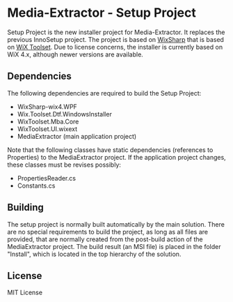 ﻿# Media-Extractor - Setup Project

Setup Project is the new installer project for Media-Extractor. It replaces the previous InnoSetup project.
The project is based on [WixSharp](https://github.com/oleg-shilo/wixsharp) that is based on [WiX Toolset](https://github.com/wixtoolset).
Due to license concerns, the installer is currently based on WiX 4.x, although newer versions are available.

## Dependencies

The following dependencies are required to build the Setup Project:

- WixSharp-wix4.WPF
- Wix.Toolset.Dtf.WindowsInstaller
- WixToolset.Mba.Core
- WixToolset.UI.wixext
- MediaExtractor (main application project)

Note that the following classes have static dependencies (references to Properties) to the MediaExtractor project. If the application project changes, these classes must be revises possibly:

- PropertiesReader.cs
- Constants.cs

## Building

The setup project is normally built automatically by the main solution. There are no special requirements to build the project, as long as all files are provided, that are normally created from the post-build action of the MediaExtractor project.
The build result (an MSI file) is placed in the folder "Install", which is located in the top hierarchy of the solution.

## License

MIT License
